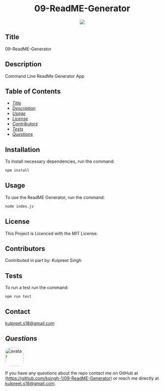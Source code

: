 
<h1 align="center">09-ReadME-Generator</h1>
<p align="center" margin="50px">
    <a>
    <img src="https://img.shields.io/badge/Creator-KSingh-orange"/>
    </a>
</p>

## Title
09-ReadME-Generator

## Description
Command Line ReadMe Generator App

## Table of Contents
* *[Title](#title)*
* *[Description](#description)*
* *[Usage](#usage)*
* *[License](#license)*
* *[Contributors](#contributors)*
* *[Tests](#tests)*
* *[Questions](#questions)*


## Installation
To Install necessary dependencies, run the command:
```sh
npm install
```

## Usage
To use the ReadME Generator, run the command:
```sh
node index.js
```

## License
This Project is Licenced with the MIT License.


## Contributors
Contributed in part by:
Kulpreet Singh

## Tests
To run a test run the command:
```
npm run test
```

## Contact
kulpreet.s18@gmail.com


## *Questions*
<img src="https://avatars1.githubusercontent.com/u/62266210?v=4" alt="avatar" style="border-radius: 15px" width="60"/>

If you have any questions about the repo contact me on GitHub at (https://github.com/ksingh-1/09-ReadME-Generator)
or reach me directly at <kulpreet.s18@gmail.com>.



